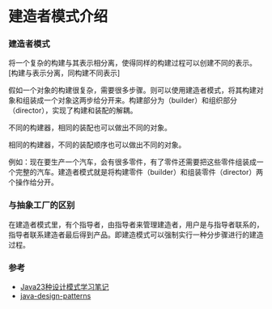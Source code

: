 # 建造者模式介绍

### 建造者模式
    
将一个复杂的构建与其表示相分离，使得同样的构建过程可以创建不同的表示。 [构建与表示分离，同构建不同表示]

假如一个对象的构建很复杂，需要很多步骤。则可以使用建造者模式，将其构建对象和组装成一个对象这两步给分开来。构建部分为（builder）和组织部分（director），实现了构建和装配的解耦。

不同的构建器，相同的装配也可以做出不同的对象。

相同的构建器，不同的装配顺序也可以做出不同的对象。

例如：现在要生产一个汽车，会有很多零件，有了零件还需要把这些零件组装成一个完整的汽车。建造者模式就是将构建零件（builder）和组装零件（director）两个操作给分开。

### 与抽象工厂的区别

在建造者模式里，有个指导者，由指导者来管理建造者，用户是与指导者联系的，指导者联系建造者最后得到产品。即建造模式可以强制实行一种分步骤进行的建造过程。

### 参考

* [Java23种设计模式学习笔记](http://www.cnblogs.com/meet/p/5116504.html)
* [java-design-patterns](https://github.com/iluwatar/java-design-patterns)
